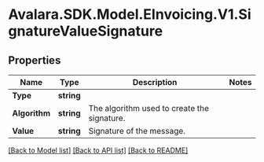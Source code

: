 # Avalara.SDK.Model.EInvoicing.V1.SignatureValueSignature

## Properties

Name | Type | Description | Notes
------------ | ------------- | ------------- | -------------
**Type** | **string** |  | 
**Algorithm** | **string** | The algorithm used to create the signature. | 
**Value** | **string** | Signature of the message. | 

[[Back to Model list]](../../../README.md#documentation-for-models) [[Back to API list]](../../../README.md#documentation-for-api-endpoints) [[Back to README]](../../../README.md)

